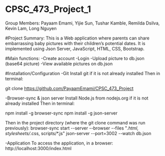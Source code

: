 # CPSC_473_Project_1
Group Members: Payaam Emami, Yijie Sun, Tushar Kamble, Remilda Dsilva, Kevin Lam, Long Nguyen

#Project Summary:
This is a Web application where parents can share embarrassing baby pictures with their children’s potential dates.
It is implemented using Json Server, JavaScript, HTML, CSS, Bootstrap.

#Main functions:
-Create account
-Login
-Upload picture to db.json (base64 picture)
-View available pictures on db.json


#Installation/Configuration
-Git
Install git if it is not already installed
Then in terminal:

git clone https://github.com/PayaamEmami/CPSC_473_Project

-Browser-sync & json server
Install Node.js from nodejs.org if it is not already installed
Then in terminal:

npm install -g browser-sync
npm install -g json-server

Then in the project directory (where the git clone command was run previously):
browser-sync start --server --browser --files "*.html, stylesheets/*.css, scripts/*.js"
json-server --port=3002 --watch db.json

-Application
To access the application, in a browser:
http://localhost:3000/index.html
